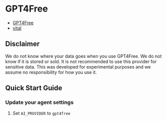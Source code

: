 # GPT4Free

- [GPT4Free](https://github.com/xtekky/gpt4free)
- [vital](https://github.com/thecatprince/vital)

## Disclaimer

We do not know where your data goes when you use GPT4Free. We do not know if it is stored or sold. It is not recommended to use this provider for sensitive data. This was developed for experimental purposes and we assume no responsibility for how you use it.

## Quick Start Guide

### Update your agent settings

1. Set `AI_PROVIDER` to `gpt4free`
